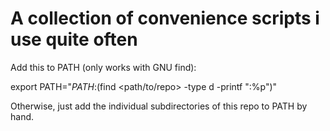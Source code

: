 # A collection of convenience scripts i use quite often

Add this to PATH (only works with GNU find):

export PATH="$PATH:$(find <path/to/repo> -type d -printf ":%p")"

Otherwise, just add the individual subdirectories of this repo to PATH by hand.
